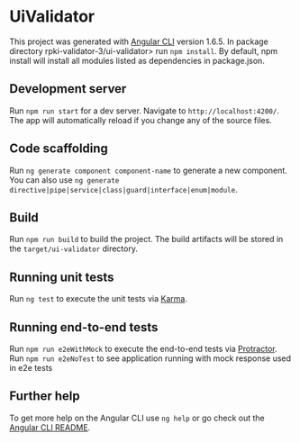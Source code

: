 # UiValidator

This project was generated with [Angular CLI](https://github.com/angular/angular-cli) version 1.6.5.
In package directory rpki-validator-3/ui-validator> run `npm install`. By default, npm install will install all modules listed as dependencies in package.json.

## Development server

Run `npm run start` for a dev server. Navigate to `http://localhost:4200/`. The app will automatically reload if you change any of the source files.

## Code scaffolding

Run `ng generate component component-name` to generate a new component. You can also use `ng generate directive|pipe|service|class|guard|interface|enum|module`.

## Build

Run `npm run build` to build the project. The build artifacts will be stored in the `target/ui-validator` directory.

## Running unit tests

Run `ng test` to execute the unit tests via [Karma](https://karma-runner.github.io).

## Running end-to-end tests

Run `npm run e2eWithMock` to execute the end-to-end tests via [Protractor](http://www.protractortest.org/).
Run `npm run e2eNoTest` to see application running with mock response used in e2e tests

## Further help

To get more help on the Angular CLI use `ng help` or go check out the [Angular CLI README](https://github.com/angular/angular-cli/blob/master/README.md).
